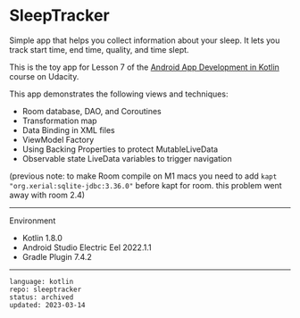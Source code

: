 # SleepTracker

Simple app that helps you collect information about your sleep. It lets you track start time, end time, quality, and time slept.

This is the toy app for Lesson 7 of the [Android App Development in Kotlin] course on Udacity.

This app demonstrates the following views and techniques:
- Room database, DAO, and Coroutines
- Transformation map
- Data Binding in XML files
- ViewModel Factory
- Using Backing Properties to protect MutableLiveData
- Observable state LiveData variables to trigger navigation

(previous note: to make Room compile on M1 macs you need to add `kapt "org.xerial:sqlite-jdbc:3.36.0"` before kapt for room. this problem went away with room 2.4)

[Android App Development in Kotlin]: https://www.udacity.com/course/developing-android-apps-with-kotlin--ud9012

---

Environment

- Kotlin 1.8.0
- Android Studio Electric Eel 2022.1.1
- Gradle Plugin 7.4.2

----

```
language: kotlin
repo: sleeptracker
status: archived
updated: 2023-03-14
```